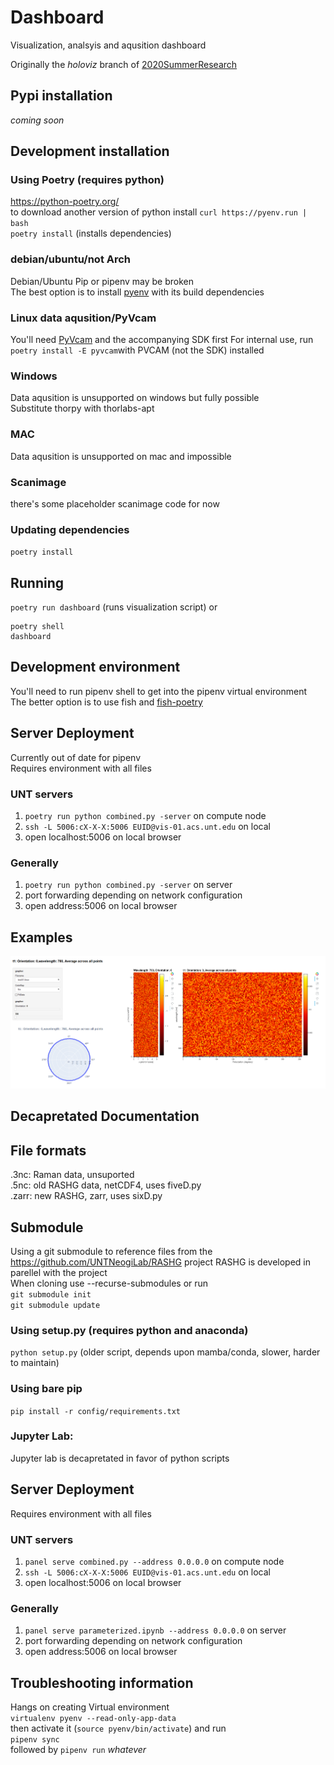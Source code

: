 # Dashboard
Visualization, analsyis and aqusition dashboard

Originally the _holoviz_ branch of [2020SummerResearch](https://github.com/UNTNeogiLab/2020SummerResearch)
## Pypi installation 
*coming soon*
## Development installation

### Using Poetry (requires python)
https://python-poetry.org/  
to download another version of python install `curl https://pyenv.run | bash`  
`poetry install` (installs dependencies)  
### debian/ubuntu/not Arch
Debian/Ubuntu Pip or pipenv may be broken  
The best option is to install [pyenv](https://github.com/pyenv/pyenv) with its build dependencies
### Linux data aqusition/PyVcam  
You'll need [PyVcam](https://github.com/Photometrics/PyVCAM) and the accompanying SDK first
For internal use, run `poetry install -E pyvcam`with PVCAM (not the SDK) installed
### Windows
Data aqusition is unsupported on windows but fully possible  
Substitute thorpy with thorlabs-apt
### MAC
Data aqusition is unsupported on mac and impossible
### Scanimage
there's some placeholder scanimage code for now
### Updating dependencies

`poetry install`

## Running

`poetry run dashboard` (runs visualization script)
or
```shell
poetry shell
dashboard
```
## Development environment
You'll need to run pipenv shell to get into the pipenv virtual environment  
The better option is to use fish and [fish-poetry](https://github.com/ryoppippi/fish-poetry)
## Server Deployment

Currently out of date for pipenv  
Requires environment with all files

### UNT servers

1. `poetry run python combined.py -server` on compute node
1. `ssh -L 5006:cX-X-X:5006 EUID@vis-01.acs.unt.edu` on local
1. open localhost:5006 on local browser

### Generally

1. `poetry run python combined.py -server` on server
1. port forwarding depending on network configuration
1. open address:5006 on local browser

## Examples

![example](examples/Parameterized.png)
## Decapretated Documentation
## File formats
.3nc: Raman data, unsuported  
.5nc: old RASHG data, netCDF4, uses fiveD.py  
.zarr: new RASHG, zarr, uses sixD.py
## Submodule
Using a git submodule to reference files from the https://github.com/UNTNeogiLab/RASHG project
RASHG is developed in parellel with the project    
When cloning use --recurse-submodules or run  
`git submodule init`  
`git submodule update`



### Using setup.py (requires python and anaconda)

`python setup.py` (older script, depends upon mamba/conda, slower, harder to maintain)

### Using bare pip

`pip install -r config/requirements.txt`

### Jupyter Lab:

Jupyter lab is decapretated in favor of python scripts

## Server Deployment

Requires environment with all files

### UNT servers

1. `panel serve combined.py --address 0.0.0.0` on compute node
1. `ssh -L 5006:cX-X-X:5006 EUID@vis-01.acs.unt.edu` on local
1. open localhost:5006 on local browser

### Generally

1. `panel serve parameterized.ipynb --address 0.0.0.0` on server
1. port forwarding depending on network configuration
1. open address:5006 on local browser
## Troubleshooting information
Hangs on creating Virtual environment  
`virtualenv pyenv --read-only-app-data`  
then activate it (`source pyenv/bin/activate`) and run  
`pipenv sync`  
followed by 
`pipenv run` *whatever*
